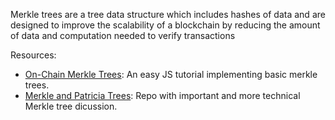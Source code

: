Merkle trees are a tree data structure which includes hashes of data and are designed to improve the scalability of a blockchain by reducing the amount of data and computation needed to verify transactions

Resources:
- [On-Chain Merkle Trees](https://ethereum.org/en/developers/tutorials/merkle-proofs-for-offline-data-integrity/): An easy JS tutorial implementing basic merkle trees. 
- [Merkle and Patricia Trees](https://github.com/sunnya97/ethereum-developers-guide/blob/master/merkle-trees.md): Repo with important and more technical Merkle tree dicussion. 